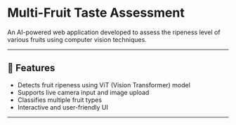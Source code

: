 #  Multi-Fruit Taste Assessment

An AI-powered web application developed to assess the ripeness level of various fruits using computer vision techniques.

---

## 🚀 Features

- Detects fruit ripeness using ViT (Vision Transformer) model  
- Supports live camera input and image upload  
- Classifies multiple fruit types  
- Interactive and user-friendly UI

---




